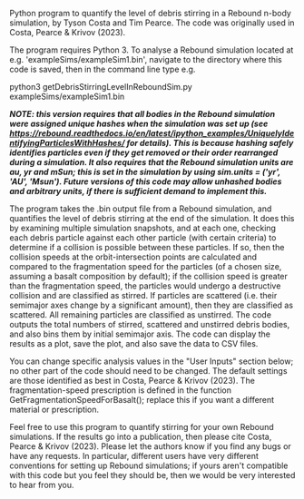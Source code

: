 Python program to quantify the level of debris stirring in a Rebound n-body simulation, by Tyson Costa and Tim Pearce. The code was originally used in Costa, Pearce & Krivov (2023).

The program requires Python 3. To analyse a Rebound simulation located at e.g. 'exampleSims/exampleSim1.bin', navigate to the directory where this code is saved, then in the command line type e.g.

python3 getDebrisStirringLevelInReboundSim.py exampleSims/exampleSim1.bin

***NOTE: this version requires that all bodies in the Rebound simulation were assigned unique hashes when the simulation was set up (see https://rebound.readthedocs.io/en/latest/ipython_examples/UniquelyIdentifyingParticlesWithHashes/ for details). This is because hashing safely identifies particles even if they get removed or their order rearranged during a simulation. It also requires that the Rebound simulation units are au, yr and mSun; this is set in the simulation by using sim.units = ('yr', 'AU', 'Msun'). Future versions of this code may allow unhashed bodies and arbitrary units, if there is sufficient demand to implement this.***

The program takes the .bin output file from a Rebound simulation, and quantifies the level of debris stirring at the end of the simulation. It does this by examining multiple simulation snapshots, and at each one, checking each debris particle against each other particle (with certain criteria) to determine if a collision is possible between these particles. If so, then the collision speeds at the orbit-intersection points are calculated and compared to the fragmentation speed for the particles (of a chosen size, assuming a basalt composition by default); if the collision speed is greater than the fragmentation speed, the particles would undergo a destructive collision and are classified as stirred. If particles are scattered (i.e. their semimajor axes change by a significant amount), then they are classified as scattered. All remaining particles are classified as unstirred. The code outputs the total numbers of stirred, scattered and unstirred debris bodies, and also bins them by initial semimajor axis. The code can display the results as a plot, save the plot, and also save the data to CSV files.

You can change specific analysis values in the "User Inputs" section below; no other part of the code should need to be changed. The default settings are those identified as best in Costa, Pearce & Krivov (2023). The fragmentation-speed prescription is defined in the function GetFragmentationSpeedForBasalt(); replace this if you want a different material or prescription.

Feel free to use this program to quantify stirring for your own Rebound simulations. If the results go into a publication, then please cite Costa, Pearce & Krivov (2023). Please let the authors know if you find any bugs or have any requests. In particular, different users have very different conventions for setting up Rebound simulations; if yours aren't compatible with this code but you feel they should be, then we would be very interested to hear from you.
